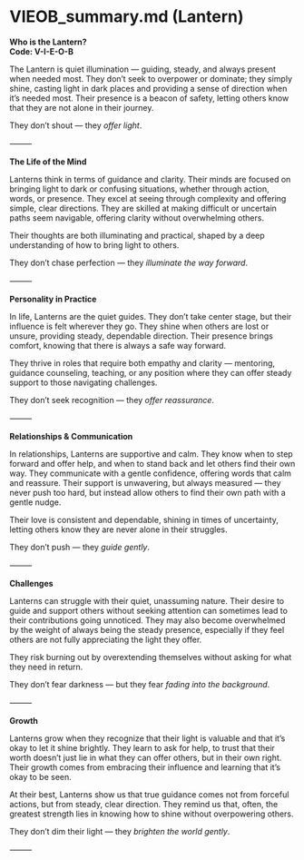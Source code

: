 # VIEOB_summary.md (Lantern)

**Who is the Lantern?**  
**Code: V-I-E-O-B**

The Lantern is quiet illumination — guiding, steady, and always present when needed most. They don’t seek to overpower or dominate; they simply shine, casting light in dark places and providing a sense of direction when it’s needed most. Their presence is a beacon of safety, letting others know that they are not alone in their journey.

They don’t shout — they *offer light*.

⸻

**The Life of the Mind**

Lanterns think in terms of guidance and clarity. Their minds are focused on bringing light to dark or confusing situations, whether through action, words, or presence. They excel at seeing through complexity and offering simple, clear directions. They are skilled at making difficult or uncertain paths seem navigable, offering clarity without overwhelming others.

Their thoughts are both illuminating and practical, shaped by a deep understanding of how to bring light to others.

They don’t chase perfection — they *illuminate the way forward*.

⸻

**Personality in Practice**

In life, Lanterns are the quiet guides. They don’t take center stage, but their influence is felt wherever they go. They shine when others are lost or unsure, providing steady, dependable direction. Their presence brings comfort, knowing that there is always a safe way forward.

They thrive in roles that require both empathy and clarity — mentoring, guidance counseling, teaching, or any position where they can offer steady support to those navigating challenges.

They don’t seek recognition — they *offer reassurance*.

⸻

**Relationships & Communication**

In relationships, Lanterns are supportive and calm. They know when to step forward and offer help, and when to stand back and let others find their own way. They communicate with a gentle confidence, offering words that calm and reassure. Their support is unwavering, but always measured — they never push too hard, but instead allow others to find their own path with a gentle nudge.

Their love is consistent and dependable, shining in times of uncertainty, letting others know they are never alone in their struggles.

They don’t push — they *guide gently*.

⸻

**Challenges**

Lanterns can struggle with their quiet, unassuming nature. Their desire to guide and support others without seeking attention can sometimes lead to their contributions going unnoticed. They may also become overwhelmed by the weight of always being the steady presence, especially if they feel others are not fully appreciating the light they offer.

They risk burning out by overextending themselves without asking for what they need in return.

They don’t fear darkness — but they fear *fading into the background*.

⸻

**Growth**

Lanterns grow when they recognize that their light is valuable and that it’s okay to let it shine brightly. They learn to ask for help, to trust that their worth doesn’t just lie in what they can offer others, but in their own right. Their growth comes from embracing their influence and learning that it’s okay to be seen.

At their best, Lanterns show us that true guidance comes not from forceful actions, but from steady, clear direction. They remind us that, often, the greatest strength lies in knowing how to shine without overpowering others.

They don’t dim their light — they *brighten the world gently*.

⸻
